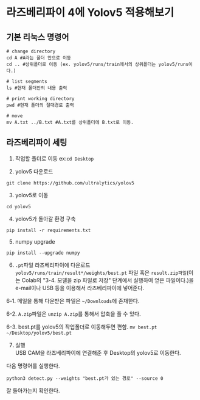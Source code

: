 # 라즈베리파이 4에 Yolov5 적용해보기

## 기본 리눅스 명령어
```
# change directory
cd A #A라는 폴더 안으로 이동
cd .. #상위폴더로 이동 (ex. yolov5/runs/train에서의 상위폴더는 yolov5/runs이다.)

# list segments
ls #현재 폴더안의 내용 출력

# print working directory
pwd #현재 폴더의 절대경로 출력

# move
mv A.txt ../B.txt #A.txt를 상위폴더에 B.txt로 이동.
```

## 라즈베리파이 세팅
1. 작업할 폴더로 이동 
ex:`cd Desktop`

2. yolov5 다운로드
```
git clone https://github.com/ultralytics/yolov5
```

3. yolov5로 이동
```
cd yolov5
```

4. yolov5가 돌아갈 환경 구축
```
pip install -r requirements.txt
```

5. numpy upgrade
```
pip install --upgrade numpy
```

6. `.pt`파일 라즈베리파이에 다운로드  
`yolov5/runs/train/result*/weights/best.pt` 파일 혹은 `result.zip파일`(이는 Colab의 "3-4. 모델을 zip 파일로 저장" 단계에서 실행하여 얻은 파일이다.)을 e-mail이나 USB 등을 이용해서 라즈베리파이에 넣어준다.

6-1. 메일을 통해 다운받은 파일은 `~/Downloads`에 존재한다.

6-2. `A.zip`파일은 `unzip A.zip`를 통해서 압축을 풀 수 있다.

6-3. best.pt를 yolov5의 작업폴더로 이동해두면 편함. `mv best.pt ~/Desktop/yolov5/best.pt`

7. 실행  
USB CAM을 라즈베리파이에 연결해준 후 Desktop의 yolov5로 이동한다.

다음 명령어를 실행한다.
```
python3 detect.py --weights "best.pt가 있는 경로" --source 0
```

잘 돌아가는지 확인한다.